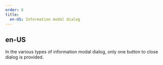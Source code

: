 ```yaml
---
order: 6
title:
  en-US: Information modal dialog
---
```

## en-US

In the various types of information modal dialog, only one button to close dialog is provided.
